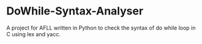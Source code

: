 # DoWhile-Syntax-Analyser
A project for AFLL written in Python to check the syntax of do while loop in C using lex and yacc.
